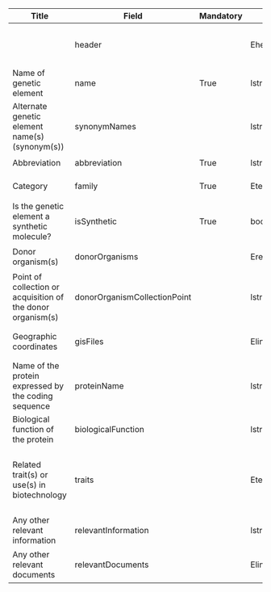 <table class="schema-table" style="table-layout: fixed; width: 100%;">
    <thead>
        <tr>
            <th>Title</th>
            <th>Field</th>
            <th>Mandatory</th>
            <th>Type</th>
            <th>Example</th>
        </tr>
    </thead>
    <tbody>
        <tr>
            <td></td>
            <td>header</td>
            <td></td>
            <td>Eheader</td>
            <td><code>{ "identifier": "235A8B00-A995-5F7A-E827-FCC588C49C20", "schema": "dnaSequence", "languages": ["en"] }</code></td>
        </tr>
        <tr>
            <td>Name of genetic element</td>
            <td>name</td>
            <td>True</td>
            <td>lstring</td>
            <td><code>{ "en": "Test Name" }</code></td>
        </tr>
        <tr>
            <td>Alternate genetic element name(s) (synonym(s))</td>
            <td>synonymNames</td>
            <td></td>
            <td>lstring[]</td>
            <td><code>[{ "en": "Test Information" }]</code></td>
        </tr>
        <tr>
            <td>Abbreviation</td>
            <td>abbreviation</td>
            <td>True</td>
            <td>lstring</td>
            <td><code>{ "en": "Test Abbreviation" }</code></td>
        </tr>
        <tr>
            <td>Category</td>
            <td>family</td>
            <td>True</td>
            <td>Eterm</td>
            <td><code>{ "identifier": "1ECB698D-3F3D-41BC-BEBD-DD5C734BCDCF" }</code></td>
        </tr>
        <tr>
            <td>Is the genetic element a synthetic molecule?</td>
            <td>isSynthetic</td>
            <td>True</td>
            <td>bool</td>
            <td><code>True</code></td>
        </tr>
        <tr>
            <td>Donor organism(s)</td>
            <td>donorOrganisms</td>
            <td></td>
            <td>Ereference[]</td>
            <td><code>[{ "identifier": "50D6389D-5F07-2343-ABB1-E7CE26AFADCA@5" }]</code></td>
        </tr>
        <tr>
            <td>Point of collection or acquisition of the donor organism(s)</td>
            <td>donorOrganismCollectionPoint</td>
            <td></td>
            <td>lstring</td>
            <td><code>{ "en": "&lt;div&gt;&lt;!--block--&gt;Test Information&lt;/div&gt;" }</code></td>
        </tr>
        <tr>
            <td>Geographic coordinates</td>
            <td>gisFiles</td>
            <td></td>
            <td>Elink[]</td>
            <td><code>[{ "url": "https://www.google.com", "name": "Google", "language": "en" }]</code></td>
        </tr>
        <tr>
            <td>Name of the protein expressed by the coding sequence</td>
            <td>proteinName</td>
            <td></td>
            <td>lstring</td>
            <td><code>{ "en": "Test Information" }</code></td>
        </tr>
        <tr>
            <td>Biological function of the protein</td>
            <td>biologicalFunction</td>
            <td></td>
            <td>lstring</td>
            <td><code>{ "en": "Test Information" }</code></td>
        </tr>
        <tr>
            <td>Related trait(s) or use(s) in biotechnology</td>
            <td>traits</td>
            <td></td>
            <td>Eterm[]</td>
            <td><code>[{ "identifier": "5B6177DD-5E5E-434E-8CB7-D63D67D5EBED", "customValue": { "en": "Test Information" } }, { "identifier": "81799D15-669E-4346-9AEC-6834893D2BE4" }]</code></td>
        </tr>
        <tr>
            <td>Any other relevant information</td>
            <td>relevantInformation</td>
            <td></td>
            <td>lstring</td>
            <td><code>{ "en": "&lt;div&gt;&lt;!--block--&gt;Test Information&lt;/div&gt;" }</code></td>
        </tr>
        <tr>
            <td>Any other relevant documents</td>
            <td>relevantDocuments</td>
            <td></td>
            <td>Elink[]</td>
            <td><code>[{ "url": "https://www.google.com", "name": "Google", "language": "en" }]</code></td>
        </tr>
    </tbody>
</table>
